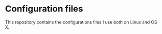 # Configuration files

This repository contains the configurations files I use both on Linux and OS X.
